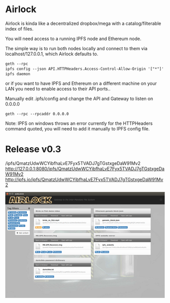 Airlock
=======

Airlock is kinda like a decentralized dropbox/mega with a catalog/filterable index of files.

You will need access to a running IPFS node and Ethereum node.

The simple way is to run both nodes locally and connect to them via localhost/127.0.0.1, which Airlock defaults to.

```
geth --rpc
ipfs config --json API.HTTPHeaders.Access-Control-Allow-Origin '["*"]'
ipfs daemon
```

or if you want to have IPFS and Ethereum on a different machine on your LAN you need to enable access to their API ports..

Manually edit .ipfs/config and change the API and Gateway to listen on 0.0.0.0

```
geth --rpc --rpcaddr 0.0.0.0
```

Note:
IPFS on windows throws an error currently for the HTTPHeaders command quoted, you will need to add it manually to IPFS config file.

Release v0.3
============
/ipfs/QmatzUdwWCYibfhaLvE7Fyx5TVADJ7gTGstxgeDaW91Mv2
http://127.0.0.1:8080/ipfs/QmatzUdwWCYibfhaLvE7Fyx5TVADJ7gTGstxgeDaW91Mv2
http://ipfs.io/ipfs/QmatzUdwWCYibfhaLvE7Fyx5TVADJ7gTGstxgeDaW91Mv2

![UI](/screenshots/ui.png?raw=true)
